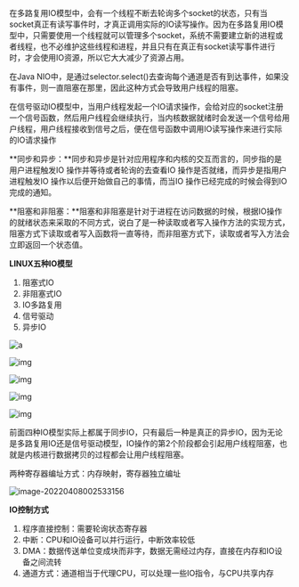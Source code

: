 在多路复用IO模型中，会有一个线程不断去轮询多个socket的状态，只有当socket真正有读写事件时，才真正调用实际的IO读写操作。因为在多路复用IO模型中，只需要使用一个线程就可以管理多个socket，系统不需要建立新的进程或者线程，也不必维护这些线程和进程，并且只有在真正有socket读写事件进行时，才会使用IO资源，所以它大大减少了资源占用。

在Java NIO中，是通过selector.select()去查询每个通道是否有到达事件，如果没有事件，则一直阻塞在那里，因此这种方式会导致用户线程的阻塞。

在信号驱动IO模型中，当用户线程发起一个IO请求操作，会给对应的socket注册一个信号函数，然后用户线程会继续执行，当内核数据就绪时会发送一个信号给用户线程，用户线程接收到信号之后，便在信号函数中调用IO读写操作来进行实际的IO请求操作

**同步和异步：**同步和异步是针对应用程序和内核的交互而言的，同步指的是用户进程触发IO 操作并等待或者轮询的去查看IO 操作是否就绪，而异步是指用户进程触发IO 操作以后便开始做自己的事情，而当IO 操作已经完成的时候会得到IO 完成的通知。

**阻塞和非阻塞：**阻塞和非阻塞是针对于进程在访问数据的时候，根据IO操作的就绪状态来采取的不同方式，说白了是一种读取或者写入操作方法的实现方式，阻塞方式下读取或者写入函数将一直等待，而非阻塞方式下，读取或者写入方法会立即返回一个状态值。

**LINUX五种IO模型**

1. 阻塞式IO
2. 非阻塞式IO
3. IO多路复用
4. 信号驱动 
5. 异步IO

![a](https://uploadfiles.nowcoder.com/images/20220224/4107856_1645697176069/15E8A71DD02F5934C2D617340EABD097)

![img](https://uploadfiles.nowcoder.com/images/20220224/4107856_1645697189029/0347B150DCD58A539420C4EEFDA38DDA)

![img](https://uploadfiles.nowcoder.com/images/20220224/4107856_1645697204755/99AAF975C142C12C64599E1CC4EA2A26)

![img](https://uploadfiles.nowcoder.com/images/20220224/4107856_1645697219427/9712953FC0712BDF26B12B1BDB20FEFE)

![img](https://uploadfiles.nowcoder.com/images/20220224/4107856_1645697244750/2DE5E6A07632CB924A60FF35C1183DEB)

前面四种IO模型实际上都属于同步IO，只有最后一种是真正的异步IO，因为无论是多路复用IO还是信号驱动模型，IO操作的第2个阶段都会引起用户线程阻塞，也就是内核进行数据拷贝的过程都会让用户线程阻塞。

两种寄存器编址方式：内存映射，寄存器独立编址

![image-20220408002533156](E:\学习笔记\typora\img\image-20220408002533156.png)

**IO控制方式**

1. 程序直接控制：需要轮询状态寄存器
2. 中断：CPU和IO设备可以并行运行，中断效率较低
3. DMA：数据传送单位变成块而非字，数据无需经过内存，直接在内存和IO设备之间流转
4. 通道方式：通道相当于代理CPU，可以处理一些IO指令，与CPU共享内存